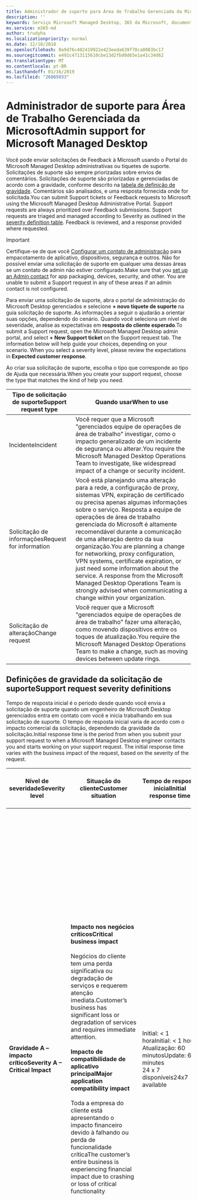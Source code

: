 ```yaml
---
title: Administrador de suporte para Área de Trabalho Gerenciada da Microsoft
description: ''
keywords: Serviço Microsoft Managed Desktop, 365 da Microsoft, documentação
ms.service: m365-md
author: trudyha
ms.localizationpriority: normal
ms.date: 12/18/2018
ms.openlocfilehash: 0a9d76c402419922e423eeda639f78ca8083bc17
ms.sourcegitcommit: e491c4713115610cbe13d2fbd0d65e1a41c34d62
ms.translationtype: MT
ms.contentlocale: pt-BR
ms.lasthandoff: 01/16/2019
ms.locfileid: "26865033"
---
```

# <a name="admin-support-for-microsoft-managed-desktop"></a><span data-ttu-id="b25c5-103">Administrador de suporte para Área de Trabalho Gerenciada da Microsoft</span><span class="sxs-lookup"><span data-stu-id="b25c5-103">Admin support for Microsoft Managed Desktop</span></span>

<span data-ttu-id="b25c5-p101">Você pode enviar solicitações de Feedback à Microsoft usando o Portal do Microsoft Managed Desktop administrativas ou tíquetes de suporte. Solicitações de suporte são sempre priorizadas sobre envios de comentários. Solicitações de suporte são priorizadas e gerenciadas de acordo com a gravidade, conforme descrito na [tabela de definição de gravidade](#sev). Comentários são analisados, e uma resposta fornecida onde for solicitada.</span><span class="sxs-lookup"><span data-stu-id="b25c5-p101">You can submit Support tickets or Feedback requests to Microsoft using the Microsoft Managed Desktop Administrative Portal. Support requests are always prioritized over Feedback submissions. Support requests are triaged and managed according to Severity as outlined in the [severity definition table](#sev). Feedback is reviewed, and a response provided where requested.</span></span> 

>[!IMPORTANT]
><span data-ttu-id="b25c5-p102">Certifique-se de que você [Configurar um contato de administração](../get-started/add-admin-contacts.md) para empacotamento de aplicativo, dispositivos, segurança e outros. Não for possível enviar uma solicitação de suporte em qualquer uma dessas áreas se um contato de admin não estiver configurado.</span><span class="sxs-lookup"><span data-stu-id="b25c5-p102">Make sure that you [set up an Admin contact](../get-started/add-admin-contacts.md) for app packaging, devices, security, and other. You are unable to submit a Support request in any of these areas if an admin contact is not configured.</span></span>

<span data-ttu-id="b25c5-p103">Para enviar uma solicitação de suporte, abra o portal de administração do Microsoft Desktop gerenciados e selecione **+ novo tíquete de suporte** na guia solicitação de suporte. As informações a seguir o ajudarão a orientar suas opções, dependendo do cenário. Quando você seleciona um nível de severidade, analise as expectativas em **resposta do cliente esperado**.</span><span class="sxs-lookup"><span data-stu-id="b25c5-p103">To submit a Support request, open the Microsoft Managed Desktop admin portal, and select **+ New Support ticket** on the Support request tab. The information below will help guide your choices, depending on your scenario. When you select a severity level, please review the expectations in **Expected customer response**.</span></span>

<span data-ttu-id="b25c5-112">Ao criar sua solicitação de suporte, escolha o tipo que corresponde ao tipo de Ajuda que necessária.</span><span class="sxs-lookup"><span data-stu-id="b25c5-112">When you create your support request, choose the type that matches the kind of help you need.</span></span>

<span data-ttu-id="b25c5-113">Tipo de solicitação de suporte</span><span class="sxs-lookup"><span data-stu-id="b25c5-113">Support request type</span></span> | <span data-ttu-id="b25c5-114">Quando usar</span><span class="sxs-lookup"><span data-stu-id="b25c5-114">When to use</span></span>
--- | ---
<span data-ttu-id="b25c5-115">Incidente</span><span class="sxs-lookup"><span data-stu-id="b25c5-115">Incident</span></span> | <span data-ttu-id="b25c5-116">Você requer que a Microsoft "gerenciados equipe de operações de área de trabalho" investigar, como o impacto generalizado de um incidente de segurança ou alterar.</span><span class="sxs-lookup"><span data-stu-id="b25c5-116">You require the Microsoft Managed Desktop Operations Team to investigate, like widespread impact of a change or security incident.</span></span>
<span data-ttu-id="b25c5-117">Solicitação de informações</span><span class="sxs-lookup"><span data-stu-id="b25c5-117">Request for information</span></span> | <span data-ttu-id="b25c5-p104">Você está planejando uma alteração para a rede, a configuração de proxy, sistemas VPN, expiração de certificado ou precisa apenas algumas informações sobre o serviço. Resposta a equipe de operações de área de trabalho gerenciada do Microsoft é altamente recomendável durante a comunicação de uma alteração dentro da sua organização.</span><span class="sxs-lookup"><span data-stu-id="b25c5-p104">You are planning a change for networking, proxy configuration, VPN systems, certificate expiration, or just need some information about the service. A response from the Microsoft Managed Desktop Operations Team is strongly advised when communicating a change within your organization.</span></span>
<span data-ttu-id="b25c5-120">Solicitação de alteração</span><span class="sxs-lookup"><span data-stu-id="b25c5-120">Change request</span></span> | <span data-ttu-id="b25c5-121">Você requer que a Microsoft "gerenciados equipe de operações de área de trabalho" fazer uma alteração, como movendo dispositivos entre os toques de atualização.</span><span class="sxs-lookup"><span data-stu-id="b25c5-121">You require the Microsoft Managed Desktop Operations Team to make a change, such as moving devices between update rings.</span></span>

<span id="sev" />

## <a name="support-request-severity-definitions"></a><span data-ttu-id="b25c5-122">Definições de gravidade da solicitação de suporte</span><span class="sxs-lookup"><span data-stu-id="b25c5-122">Support request severity definitions</span></span>

<span data-ttu-id="b25c5-p105">Tempo de resposta inicial é o período desde quando você envia a solicitação de suporte quando um engenheiro de Microsoft Desktop gerenciados entra em contato com você e inicia trabalhando em sua solicitação de suporte. O tempo de resposta inicial varia de acordo com o impacto comercial da solicitação, dependendo da gravidade da solicitação.</span><span class="sxs-lookup"><span data-stu-id="b25c5-p105">Initial response time is the period from when you submit your support request to when a Microsoft Managed Desktop engineer contacts you and starts working on your support request. The initial response time varies with the business impact of the request, based on the severity of the request.</span></span>

<span data-ttu-id="b25c5-125">Nível de severidade</span><span class="sxs-lookup"><span data-stu-id="b25c5-125">Severity level</span></span>  | <span data-ttu-id="b25c5-126">Situação do cliente</span><span class="sxs-lookup"><span data-stu-id="b25c5-126">Customer situation</span></span> |  <span data-ttu-id="b25c5-127">Tempo de resposta inicial</span><span class="sxs-lookup"><span data-stu-id="b25c5-127">Initial response time</span></span>   | <span data-ttu-id="b25c5-128">Resposta esperada do cliente</span><span class="sxs-lookup"><span data-stu-id="b25c5-128">Expected customer response</span></span>
--- | --- | --- | ---
<span data-ttu-id="b25c5-129">**Gravidade A – impacto crítico**</span><span class="sxs-lookup"><span data-stu-id="b25c5-129">**Severity A – Critical Impact**</span></span> |  <span data-ttu-id="b25c5-130">**Impacto nos negócios críticos**</span><span class="sxs-lookup"><span data-stu-id="b25c5-130">**Critical business impact**</span></span><br><br><span data-ttu-id="b25c5-131">Negócios do cliente tem uma perda significativa ou degradação de serviços e requerem atenção imediata.</span><span class="sxs-lookup"><span data-stu-id="b25c5-131">Customer’s business has significant loss or degradation of services and requires immediate attention.</span></span><br><br><span data-ttu-id="b25c5-132">**Impacto de compatibilidade de aplicativo principal**</span><span class="sxs-lookup"><span data-stu-id="b25c5-132">**Major application compatibility impact**</span></span><br><br><span data-ttu-id="b25c5-133">Toda a empresa do cliente está apresentando o impacto financeiro devido à falhando ou perda de funcionalidade crítica</span><span class="sxs-lookup"><span data-stu-id="b25c5-133">The customer’s entire business is experiencing financial impact due to crashing or loss of critical functionality</span></span> | <span data-ttu-id="b25c5-134">Initial: < 1 hora</span><span class="sxs-lookup"><span data-stu-id="b25c5-134">Initial: < 1 hour</span></span><br><span data-ttu-id="b25c5-135">Atualização: 60 minutos</span><span class="sxs-lookup"><span data-stu-id="b25c5-135">Update: 60 minutes</span></span><br><span data-ttu-id="b25c5-136">24 x 7 disponíveis</span><span class="sxs-lookup"><span data-stu-id="b25c5-136">24x7 available</span></span> | <span data-ttu-id="b25c5-137">Quando você seleciona gravidade uma, você confirmar que o problema tem impacto essenciais aos negócios, com perda grave e degradação de serviços.</span><span class="sxs-lookup"><span data-stu-id="b25c5-137">When you select Severity A, you confirm that the issue has critical business impact, with severe loss and degradation of services.</span></span> <br><br><span data-ttu-id="b25c5-138">As demandas de problema uma resposta imediata e você confirmar a operação contínua 24 x 7 cada dia com a equipe da Microsoft até a resolução, caso contrário, Microsoft talvez em seu diminuição de critério a gravidade para nível B.</span><span class="sxs-lookup"><span data-stu-id="b25c5-138">The issue demands an immediate response, and you commit to continuous 24x7 operation every day with the Microsoft team until resolution, otherwise, Microsoft may at its discretion decrease the Severity to level B.</span></span><br><br> <span data-ttu-id="b25c5-139">Você também pode garantir que a Microsoft possui suas informações de contato exatos.</span><span class="sxs-lookup"><span data-stu-id="b25c5-139">You also ensure that Microsoft has your accurate contact information.</span></span> 
<span data-ttu-id="b25c5-140">**Gravidade B – impacto moderado**</span><span class="sxs-lookup"><span data-stu-id="b25c5-140">**Severity B – Moderate Impact**</span></span> |  <span data-ttu-id="b25c5-141">**Impacto comercial moderado**</span><span class="sxs-lookup"><span data-stu-id="b25c5-141">**Moderate business impact**</span></span><br><br><span data-ttu-id="b25c5-142">Negócios do cliente tem perdas moderadas ou degradação de serviços, mas o trabalho razoavelmente pode continuar uma maneira prejudicado.</span><span class="sxs-lookup"><span data-stu-id="b25c5-142">Customer’s business has moderate loss or degradation of services, but work can reasonably continue in an impaired manner.</span></span><br><br><span data-ttu-id="b25c5-143">**Impacto de compatibilidade de aplicativo principal**</span><span class="sxs-lookup"><span data-stu-id="b25c5-143">**Major application compatibility impact**</span></span><br><br><span data-ttu-id="b25c5-144">Um grupo de negócios específicos não está mais produtivo, devido às falhando comportamento ou perda de funcionalidade crítica.</span><span class="sxs-lookup"><span data-stu-id="b25c5-144">A specific business group is no longer productive, due to crashing behavior or loss of critical functionality.</span></span> | <span data-ttu-id="b25c5-145">Initial: < 4 horas</span><span class="sxs-lookup"><span data-stu-id="b25c5-145">Initial: < 4 hours</span></span><br><span data-ttu-id="b25c5-146">Atualização: 12 horas</span><span class="sxs-lookup"><span data-stu-id="b25c5-146">Update: 12 hours</span></span><br><span data-ttu-id="b25c5-147">Horário comercial (24 x 7 disponível)</span><span class="sxs-lookup"><span data-stu-id="b25c5-147">Business hours (24x7 available)</span></span> | <span data-ttu-id="b25c5-148">Quando você seleciona gravidade B, você deve confirmar que o problema tem impacto moderado aos seus negócios com perda e degradação de serviços, mas soluções alternativas habilitar razoável, embora temporários, continuidade de negócios.</span><span class="sxs-lookup"><span data-stu-id="b25c5-148">When you select Severity B, you confirm that the issue has moderate impact to your business with loss and degradation of services, but workarounds enable reasonable, albeit temporary, business continuity.</span></span> <br><br><span data-ttu-id="b25c5-p106">O problema exige uma resposta urgente. Se você escolheu 24 x 7, quando você enviar a solicitação de suporte, você confirmar para uma operação de 24 horas por dia 7 contínua cada dia com a equipe da Microsoft até a resolução, caso contrário, Microsoft pode seu critério diminuir a gravidade para nível C. Se você escolheu durante o horário comercial suporta quando você envia um incidente de gravidade B, Microsoft contatará horário comercial.</span><span class="sxs-lookup"><span data-stu-id="b25c5-p106">The issue demands an urgent response. If you chose 24x7 when you submit the support request, you commit to a continuous 24x7 operation every day with the Microsoft team until resolution, otherwise, Microsoft may at its discretion decrease the severity to level C. If you chose business-hours support when you submit a Severity B incident, Microsoft will contact you during business hours only.</span></span><br><br><span data-ttu-id="b25c5-151">Você também pode garantir que a Microsoft possui suas informações de contato exatos.</span><span class="sxs-lookup"><span data-stu-id="b25c5-151">You also ensure that Microsoft has your accurate contact information.</span></span>
<span data-ttu-id="b25c5-152">**Gravidade C – um impacto mínimo**</span><span class="sxs-lookup"><span data-stu-id="b25c5-152">**Severity C – Minimal Impact**</span></span> |   <span data-ttu-id="b25c5-153">**Impacto nos negócios mínimo**</span><span class="sxs-lookup"><span data-stu-id="b25c5-153">**Minimum business impact**</span></span><br><br> <span data-ttu-id="b25c5-154">Negócios do cliente está funcionando com impedimentos secundárias de serviços.</span><span class="sxs-lookup"><span data-stu-id="b25c5-154">Customer’s business is functioning with minor impediments of services.</span></span><br><br><span data-ttu-id="b25c5-155">**Impacto de compatibilidade de aplicativo secundária**</span><span class="sxs-lookup"><span data-stu-id="b25c5-155">**Minor application compatibility impact**</span></span><br><br><span data-ttu-id="b25c5-156">Pequenos problemas de compatibilidade que impeça a produtividade de experiência de usuários potencialmente não relacionados</span><span class="sxs-lookup"><span data-stu-id="b25c5-156">Potentially unrelated users experience minor compatibility issues that do not prevent productivity</span></span> |    <span data-ttu-id="b25c5-157">Initial: < 8 horas</span><span class="sxs-lookup"><span data-stu-id="b25c5-157">Initial: < 8 hours</span></span><br><span data-ttu-id="b25c5-158">Atualização: 24 horas</span><span class="sxs-lookup"><span data-stu-id="b25c5-158">Update: 24 hours</span></span><br><span data-ttu-id="b25c5-159">Horário comercial</span><span class="sxs-lookup"><span data-stu-id="b25c5-159">Business hours</span></span>  | <span data-ttu-id="b25c5-160">Quando você seleciona gravidade C, você confirmar que o problema tem mínimo impacto sobre seus negócios com secundário impedimento de serviço.</span><span class="sxs-lookup"><span data-stu-id="b25c5-160">When you select Severity C, you confirm that the issue has minimum impact to your business with minor impediment of service.</span></span><br><br><span data-ttu-id="b25c5-161">Para um incidente de gravidade C, Microsoft contatará você horário comercial.</span><span class="sxs-lookup"><span data-stu-id="b25c5-161">For a Severity C incident, Microsoft will contact you during business hours only.</span></span><br><br><span data-ttu-id="b25c5-162">Você também garantir que a Microsoft possui suas informações de contato precisas</span><span class="sxs-lookup"><span data-stu-id="b25c5-162">You also ensure that Microsoft has your accurate contact information</span></span>

<span data-ttu-id="b25c5-163">Detalhes adicionais:</span><span class="sxs-lookup"><span data-stu-id="b25c5-163">Additional details:</span></span>
- <span data-ttu-id="b25c5-164">Suporte a idiomas - todo o suporte é fornecido em inglês.</span><span class="sxs-lookup"><span data-stu-id="b25c5-164">Support languages - All support is provided in English.</span></span>
- <span data-ttu-id="b25c5-165">Alterações de nível de severidade - Microsoft pode fazer um downgrade o nível de severidade se o cliente não é capaz de fornecer recursos adequados ou respostas para permitem à Microsoft continuar com os esforços de resolução de problema.</span><span class="sxs-lookup"><span data-stu-id="b25c5-165">Severity level changes - Microsoft may downgrade the severity level if the customer is not able to provide adequate resources or responses to enable Microsoft to continue with problem resolution efforts.</span></span> 
- <span data-ttu-id="b25c5-166">Horário comercial - para a maioria dos países, business horas são das 9:00 às 17:00, hora oficial do Pacífico.</span><span class="sxs-lookup"><span data-stu-id="b25c5-166">Business hours - For most countries, business hours are from 9:00 AM to 5:00 PM, Pacific Standard Time.</span></span>
- <span data-ttu-id="b25c5-167">Para um problema de compatibilidade de aplicativo a serem consideradas, deve haver um erro de reproduceable, da mesma versão do aplicativo, entre a versão anterior e atual do Windows ou do Office.</span><span class="sxs-lookup"><span data-stu-id="b25c5-167">For an application compatibility issue to be considered, there must be a reproduceable error, of the same version of the application, between the previous and current version of Windows or Office.</span></span>
- <span data-ttu-id="b25c5-p107">Para resolver problemas de compatibilidade de aplicativo, o Microsoft requer um ponto de contato para funcionar com o cliente. O indivíduo é necessário trabalhar diretamente com nossa equipe de rastreamento rápido para investigar e resolver o problema.</span><span class="sxs-lookup"><span data-stu-id="b25c5-p107">To resolve application compatibility issues, Microsoft requires a customer point of contact to work with. The individual is required to work directly with our Fast Track team to investigate and resolve the issue.</span></span>
- <span data-ttu-id="b25c5-170">Se um cliente não puder atender aos requisitos de resposta esperada, Microsoft irá fazer um downgrade a solicitação por nível de um severidade, para um mínimo de c de gravidade.</span><span class="sxs-lookup"><span data-stu-id="b25c5-170">If a customer is unable to meet the expected response requirements, Microsoft will downgrade the request by one severity level, to a minimum of Severity C.</span></span>
- <span data-ttu-id="b25c5-171">Se um cliente não responde a solicitações de ação, Microsoft será atenuar e feche a solicitação de suporte em 48 horas da última solicitação.</span><span class="sxs-lookup"><span data-stu-id="b25c5-171">If a customer is unresponsive to requests for action, Microsoft will mitigate and close the support request within 48 hours of the last request.</span></span>
 

## <a name="additional-resources"></a><span data-ttu-id="b25c5-172">Recursos adicionais</span><span class="sxs-lookup"><span data-stu-id="b25c5-172">Additional resources</span></span>
- <span data-ttu-id="b25c5-173">[Suporte de usuário final para Microsoft Desktop gerenciados](end-user-support.md).</span><span class="sxs-lookup"><span data-stu-id="b25c5-173">[End user support for Microsoft Managed Desktop](end-user-support.md).</span></span> 
- <span data-ttu-id="b25c5-174">[Suporte para a área de trabalho gerenciada do Microsoft](../service-description/support.md).</span><span class="sxs-lookup"><span data-stu-id="b25c5-174">[Support for Microsoft Managed Desktop](../service-description/support.md).</span></span> 



